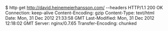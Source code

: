 $ http get http://david.heinemeierhansson.com/ --headers
HTTP/1.1 200 OK
Connection: keep-alive
Content-Encoding: gzip
Content-Type: text/html
Date: Mon, 31 Dec 2012 21:33:58 GMT
Last-Modified: Mon, 31 Dec 2012 12:18:02 GMT
Server: nginx/0.7.65
Transfer-Encoding: chunked

